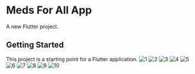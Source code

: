 # Meds For All App

A new Flutter project.

## Getting Started

This project is a starting point for a Flutter application.
![1](https://user-images.githubusercontent.com/70325196/227926195-d6be2657-bf54-47c2-80a0-952d9e03d492.png)
![2](https://user-images.githubusercontent.com/70325196/227926214-6f139e75-e844-46bc-87d7-500c264e4191.png)
![3](https://user-images.githubusercontent.com/70325196/227926234-38591cc1-9f2c-44f0-9320-d016020e8aad.png)
![4](https://user-images.githubusercontent.com/70325196/227926245-7039b8f8-f861-4839-905a-1cfdef174447.png)
![5](https://user-images.githubusercontent.com/70325196/227926258-f93bf619-148d-4f71-8809-e23a2841cf3e.png)
![6](https://user-images.githubusercontent.com/70325196/227926278-92157aea-fb59-4ff7-b23f-7e537ead244a.png)
![7](https://user-images.githubusercontent.com/70325196/227926297-a38743f9-3994-48df-bede-570d78b16f04.png)
![8](https://user-images.githubusercontent.com/70325196/227926312-1508b99b-a779-4159-9b9a-25bc2687b3fb.png)
![9](https://user-images.githubusercontent.com/70325196/227926340-129fb1a5-d226-4719-99d9-109197e85d3f.png)
![10](https://user-images.githubusercontent.com/70325196/227926347-11942682-8aab-4d9a-a800-aa4b2a03fd8d.png)
